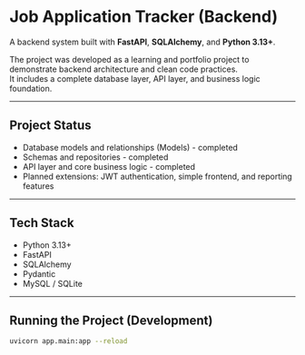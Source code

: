 # Job Application Tracker (Backend)

A backend system built with **FastAPI**, **SQLAlchemy**, and **Python 3.13+**.

The project was developed as a learning and portfolio project to demonstrate backend architecture and clean code practices.  
It includes a complete database layer, API layer, and business logic foundation.

---

## Project Status
- Database models and relationships (Models) - completed  
- Schemas and repositories - completed  
- API layer and core business logic - completed  
- Planned extensions: JWT authentication, simple frontend, and reporting features  

---

## Tech Stack
- Python 3.13+  
- FastAPI  
- SQLAlchemy  
- Pydantic  
- MySQL / SQLite  

---

## Running the Project (Development)
```bash
uvicorn app.main:app --reload
